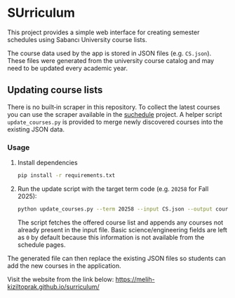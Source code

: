 # SUrriculum

This project provides a simple web interface for creating semester schedules using Sabancı University course lists.

The course data used by the app is stored in JSON files (e.g. `CS.json`). These files were generated from the university course catalog and may need to be updated every academic year.

## Updating course lists

There is no built‑in scraper in this repository. To collect the latest courses you can use the scraper available in the [suchedule](https://github.com/aburakayaz/suchedule) project. A helper script `update_courses.py` is provided to merge newly discovered courses into the existing JSON data.

### Usage

1. Install dependencies
   ```bash
   pip install -r requirements.txt
   ```
2. Run the update script with the target term code (e.g. `20258` for Fall 2025):
   ```bash
   python update_courses.py --term 20258 --input CS.json --output courses_2025_2026.json
   ```
   The script fetches the offered course list and appends any courses not already present in the input file. Basic science/engineering fields are left as `0` by default because this information is not available from the schedule pages.

The generated file can then replace the existing JSON files so students can add the new courses in the application.

Visit the website from the link below:
https://melih-kiziltoprak.github.io/surriculum/
